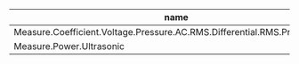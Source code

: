 | name | discipline |
|-----|-----|
| Measure.Coefficient.Voltage.Pressure.AC.RMS.Differential.RMS.PressureField | Acoustics|
| Measure.Power.Ultrasonic | Ultrasound|
